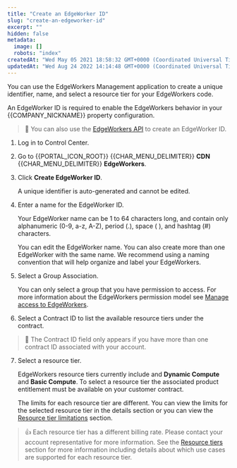 ```yaml
---
title: "Create an EdgeWorker ID"
slug: "create-an-edgeworker-id"
excerpt: ""
hidden: false
metadata: 
  image: []
  robots: "index"
createdAt: "Wed May 05 2021 18:58:32 GMT+0000 (Coordinated Universal Time)"
updatedAt: "Wed Aug 24 2022 14:14:48 GMT+0000 (Coordinated Universal Time)"
---
```

You can use the EdgeWorkers Management application to create a unique identifier, name, and select a resource tier for your EdgeWorkers code.

An EdgeWorker ID is required to enable the EdgeWorkers behavior in your {{COMPANY_NICKNAME}} property configuration.

> 📘 You can also use the [EdgeWorkers API](https://techdocs.akamai.com/edgeworkers/reference/api) to create an EdgeWorker ID.

1. Log in to Control Center.

2. Go to {{PORTAL_ICON_ROOT}} {{CHAR_MENU_DELIMITER}} **CDN** {{CHAR_MENU_DELIMITER}} **EdgeWorkers**.

3. Click **Create EdgeWorker ID**.

   A unique identifier is auto-generated and cannot be edited.

4. Enter a name for the EdgeWorker ID.

   Your EdgeWorker name can be 1 to 64 characters long, and contain only alphanumeric (0-9, a-z, A-Z), period (.), space ( ), and hashtag (#) characters.

   You can edit the EdgeWorker name. You can also create more than one EdgeWorker with the same name. We recommend using a naming convention that will help organize and label your EdgeWorkers.

5. Select a Group Association.

   You can only select a group that you have permission to access. For more information about the EdgeWorkers permission model see [Manage access to EdgeWorkers](manage-access-to-edgeworkers.md).

6. Select a Contract ID to list the available resource tiers under the contract.

> 📘 The Contract ID field only appears if you have more than one contract ID associated with your account.

7. Select a resource tier.

   EdgeWorkers resource tiers currently include  and **Dynamic Compute** and **Basic Compute**. To select a resource tier the associated product entitlement must be available on your customer contract.

   The limits for each resource tier are different. You can view the limits for the selected resource tier in the details section or you can view the [Resource tier limitations](resource-tier-limitations.md)  section.

> 👍 Each resource tier has a different billing rate. Please contact your account representative for more information. See the [Resource tiers](select-a-resource-tier.md) section for more information including details about which use cases are supported for each resource tier.
